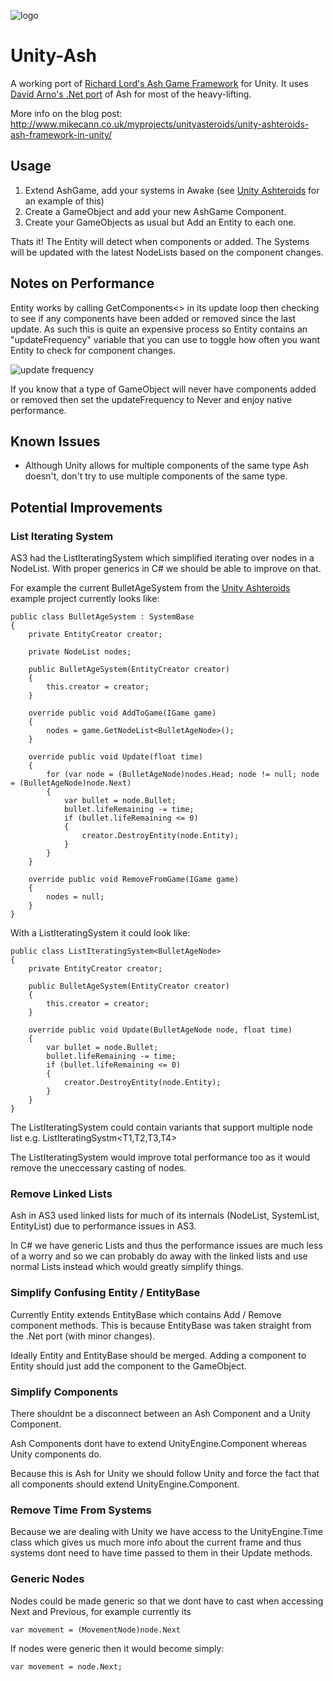 ![logo](http://i.imgur.com/Wpsk1fy.png)

Unity-Ash
=============

A working port of [Richard Lord's Ash Game Framework](https://github.com/richardlord/Ash) for Unity. It uses [David Arno's .Net port](https://github.com/DavidArno/Ash.NET) of Ash for most of the heavy-lifting.

More info on the blog post: http://www.mikecann.co.uk/myprojects/unityasteroids/unity-ashteroids-ash-framework-in-unity/

Usage
-----

1) Extend AshGame, add your systems in Awake (see [Unity Ashteroids](https://github.com/mikecann/UnityAshteroids) for an example of this)
2) Create a GameObject and add your new AshGame Component.
3) Create your GameObjects as usual but Add an Entity to each one. 

Thats it! The Entity will detect when components or added. The Systems will be updated with the latest NodeLists based on the component changes.

Notes on Performance
-----------

Entity works by calling GetComponents<> in its update loop then checking to see if any components have been added or removed since the last update. As such this is quite an expensive process so Entity contains an "updateFrequency" variable that you can use to toggle how often you want Entity to check for component changes. 

![update frequency](http://i.imgur.com/mK5oWBW.png)

If you know that a type of GameObject will never have components added or removed then set the updateFrequency to Never and enjoy native performance.

Known Issues
------------

+ Although Unity allows for multiple components of the same type Ash doesn't, don't try to use multiple components of the same type.

Potential Improvements
----------------------

### List Iterating System

AS3 had the ListIteratingSystem which simplified iterating over nodes in a NodeList. With proper generics in C# we should be able to improve on that.

For example the current BulletAgeSystem from the [Unity Ashteroids](https://github.com/mikecann/UnityAshteroids) example project currently looks like:

```
public class BulletAgeSystem : SystemBase
{
    private EntityCreator creator;

    private NodeList nodes;

    public BulletAgeSystem(EntityCreator creator)
    {
        this.creator = creator;
    }

    override public void AddToGame(IGame game)
    {
        nodes = game.GetNodeList<BulletAgeNode>();
    }

    override public void Update(float time)
    {
        for (var node = (BulletAgeNode)nodes.Head; node != null; node = (BulletAgeNode)node.Next)
        {
            var bullet = node.Bullet;
            bullet.lifeRemaining -= time;
            if (bullet.lifeRemaining <= 0)
            {
                creator.DestroyEntity(node.Entity);
            }
        }
    }

    override public void RemoveFromGame(IGame game)
    {
        nodes = null;
    }
}
```

With a ListIteratingSystem it could look like:

```
public class ListIteratingSystem<BulletAgeNode>
{
    private EntityCreator creator;

    public BulletAgeSystem(EntityCreator creator)
    {
        this.creator = creator;
    }

    override public void Update(BulletAgeNode node, float time)
    {
        var bullet = node.Bullet;
        bullet.lifeRemaining -= time;
        if (bullet.lifeRemaining <= 0)
        {
            creator.DestroyEntity(node.Entity);
        }
    }
}
```

The ListIteratingSystem could contain variants that support multiple node list e.g. ListIteratingSystm<T1,T2,T3,T4>

The ListIteratingSystem would improve total performance too as it would remove the uneccessary casting of nodes.

### Remove Linked Lists

Ash in AS3 used linked lists for much of its internals (NodeList, SystemList, EntityList) due to performance issues in AS3. 

In C# we have generic Lists and thus the performance issues are much less of a worry and so we can probably do away with the linked lists and use normal Lists instead which would greatly simplify things.

### Simplify Confusing Entity / EntityBase

Currently Entity extends EntityBase which contains Add / Remove component methods. This is because EntityBase was taken straight from the .Net port (with minor changes).

Ideally Entity and EntityBase should be merged. Adding a component to Entity should just add the component to the GameObject.

### Simplify Components

There shouldnt be a disconnect between an Ash Component and a Unity Component.

Ash Components dont have to extend UnityEngine.Component whereas Unity components do. 

Because this is Ash for Unity we should follow Unity and force the fact that all components should extend UnityEngine.Component.

### Remove Time From Systems

Because we are dealing with Unity we have access to the UnityEngine.Time class which gives us much more info about the current frame and thus systems dont need to have time passed to them in their Update methods.

### Generic Nodes

Nodes could be made generic so that we dont have to cast when accessing Next and Previous, for example currently its

```
var movement = (MovementNode)node.Next
```

If nodes were generic then it would become simply:

```
var movement = node.Next;
```

